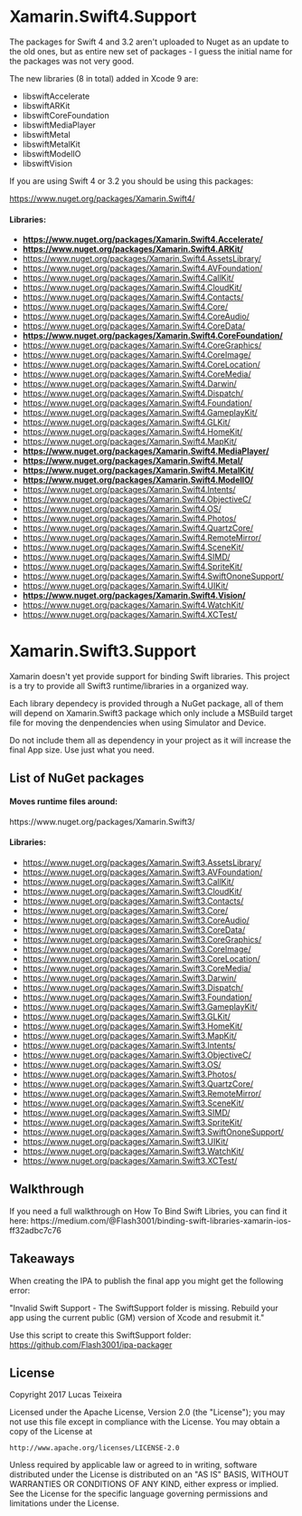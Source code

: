 # Xamarin.Swift4.Support
The packages for Swift 4 and 3.2 aren't uploaded to Nuget as an update to the old ones, but as entire new set of packages - I guess the initial name for the packages was not very good.

The new libraries (8 in total) added in Xcode 9 are:
- libswiftAccelerate
- libswiftARKit
- libswiftCoreFoundation
- libswiftMediaPlayer
- libswiftMetal
- libswiftMetalKit
- libswiftModelIO
- libswiftVision

If you are using Swift 4 or 3.2 you should be using this packages:

https://www.nuget.org/packages/Xamarin.Swift4/

<h4>Libraries:</h4>

- **https://www.nuget.org/packages/Xamarin.Swift4.Accelerate/**
- **https://www.nuget.org/packages/Xamarin.Swift4.ARKit/**
- https://www.nuget.org/packages/Xamarin.Swift4.AssetsLibrary/
- https://www.nuget.org/packages/Xamarin.Swift4.AVFoundation/
- https://www.nuget.org/packages/Xamarin.Swift4.CallKit/
- https://www.nuget.org/packages/Xamarin.Swift4.CloudKit/
- https://www.nuget.org/packages/Xamarin.Swift4.Contacts/
- https://www.nuget.org/packages/Xamarin.Swift4.Core/
- https://www.nuget.org/packages/Xamarin.Swift4.CoreAudio/
- https://www.nuget.org/packages/Xamarin.Swift4.CoreData/
- **https://www.nuget.org/packages/Xamarin.Swift4.CoreFoundation/**
- https://www.nuget.org/packages/Xamarin.Swift4.CoreGraphics/
- https://www.nuget.org/packages/Xamarin.Swift4.CoreImage/
- https://www.nuget.org/packages/Xamarin.Swift4.CoreLocation/
- https://www.nuget.org/packages/Xamarin.Swift4.CoreMedia/
- https://www.nuget.org/packages/Xamarin.Swift4.Darwin/
- https://www.nuget.org/packages/Xamarin.Swift4.Dispatch/
- https://www.nuget.org/packages/Xamarin.Swift4.Foundation/
- https://www.nuget.org/packages/Xamarin.Swift4.GameplayKit/
- https://www.nuget.org/packages/Xamarin.Swift4.GLKit/
- https://www.nuget.org/packages/Xamarin.Swift4.HomeKit/
- https://www.nuget.org/packages/Xamarin.Swift4.MapKit/
- **https://www.nuget.org/packages/Xamarin.Swift4.MediaPlayer/**
- **https://www.nuget.org/packages/Xamarin.Swift4.Metal/**
- **https://www.nuget.org/packages/Xamarin.Swift4.MetalKit/**
- **https://www.nuget.org/packages/Xamarin.Swift4.ModelIO/**
- https://www.nuget.org/packages/Xamarin.Swift4.Intents/
- https://www.nuget.org/packages/Xamarin.Swift4.ObjectiveC/
- https://www.nuget.org/packages/Xamarin.Swift4.OS/
- https://www.nuget.org/packages/Xamarin.Swift4.Photos/
- https://www.nuget.org/packages/Xamarin.Swift4.QuartzCore/
- https://www.nuget.org/packages/Xamarin.Swift4.RemoteMirror/
- https://www.nuget.org/packages/Xamarin.Swift4.SceneKit/
- https://www.nuget.org/packages/Xamarin.Swift4.SIMD/
- https://www.nuget.org/packages/Xamarin.Swift4.SpriteKit/
- https://www.nuget.org/packages/Xamarin.Swift4.SwiftOnoneSupport/
- https://www.nuget.org/packages/Xamarin.Swift4.UIKit/
- **https://www.nuget.org/packages/Xamarin.Swift4.Vision/**
- https://www.nuget.org/packages/Xamarin.Swift4.WatchKit/
- https://www.nuget.org/packages/Xamarin.Swift4.XCTest/


# Xamarin.Swift3.Support 

Xamarin doesn't yet provide support for binding Swift libraries. 
This project is a try to provide all Swift3 runtime/libraries in a organized way. 

Each library dependecy is provided through a NuGet package, all of them will depend on Xamarin.Swift3 package which only include a MSBuild target file for moving the denpendencies when using Simulator and Device. 

Do not include them all as dependency in your project as it will increase the final App size. Use just what you need.

<h2>List of NuGet packages</h2>
<h4>Moves runtime files around:</h4>
https://www.nuget.org/packages/Xamarin.Swift3/

<h4>Libraries:</h4>

- https://www.nuget.org/packages/Xamarin.Swift3.AssetsLibrary/
- https://www.nuget.org/packages/Xamarin.Swift3.AVFoundation/
- https://www.nuget.org/packages/Xamarin.Swift3.CallKit/
- https://www.nuget.org/packages/Xamarin.Swift3.CloudKit/
- https://www.nuget.org/packages/Xamarin.Swift3.Contacts/
- https://www.nuget.org/packages/Xamarin.Swift3.Core/
- https://www.nuget.org/packages/Xamarin.Swift3.CoreAudio/
- https://www.nuget.org/packages/Xamarin.Swift3.CoreData/
- https://www.nuget.org/packages/Xamarin.Swift3.CoreGraphics/
- https://www.nuget.org/packages/Xamarin.Swift3.CoreImage/
- https://www.nuget.org/packages/Xamarin.Swift3.CoreLocation/
- https://www.nuget.org/packages/Xamarin.Swift3.CoreMedia/
- https://www.nuget.org/packages/Xamarin.Swift3.Darwin/
- https://www.nuget.org/packages/Xamarin.Swift3.Dispatch/
- https://www.nuget.org/packages/Xamarin.Swift3.Foundation/
- https://www.nuget.org/packages/Xamarin.Swift3.GameplayKit/
- https://www.nuget.org/packages/Xamarin.Swift3.GLKit/
- https://www.nuget.org/packages/Xamarin.Swift3.HomeKit/
- https://www.nuget.org/packages/Xamarin.Swift3.MapKit/
- https://www.nuget.org/packages/Xamarin.Swift3.Intents/
- https://www.nuget.org/packages/Xamarin.Swift3.ObjectiveC/
- https://www.nuget.org/packages/Xamarin.Swift3.OS/
- https://www.nuget.org/packages/Xamarin.Swift3.Photos/
- https://www.nuget.org/packages/Xamarin.Swift3.QuartzCore/
- https://www.nuget.org/packages/Xamarin.Swift3.RemoteMirror/
- https://www.nuget.org/packages/Xamarin.Swift3.SceneKit/
- https://www.nuget.org/packages/Xamarin.Swift3.SIMD/
- https://www.nuget.org/packages/Xamarin.Swift3.SpriteKit/
- https://www.nuget.org/packages/Xamarin.Swift3.SwiftOnoneSupport/
- https://www.nuget.org/packages/Xamarin.Swift3.UIKit/
- https://www.nuget.org/packages/Xamarin.Swift3.WatchKit/
- https://www.nuget.org/packages/Xamarin.Swift3.XCTest/

<h2>Walkthrough</h2>
If you need a full walkthrough on How To Bind Swift Libries, you can find it here: 
https://medium.com/@Flash3001/binding-swift-libraries-xamarin-ios-ff32adbc7c76

<h2>Takeaways</h2>
When creating the IPA to publish the final app you might get the following error:

"Invalid Swift Support - The SwiftSupport folder is missing. Rebuild your app using the current public (GM) version of Xcode and resubmit it."

Use this script to create this SwiftSupport folder: https://github.com/Flash3001/ipa-packager 


<h2>License</h2>
Copyright 2017 Lucas Teixeira

Licensed under the Apache License, Version 2.0 (the "License");
you may not use this file except in compliance with the License.
You may obtain a copy of the License at

    http://www.apache.org/licenses/LICENSE-2.0

Unless required by applicable law or agreed to in writing, software
distributed under the License is distributed on an "AS IS" BASIS,
WITHOUT WARRANTIES OR CONDITIONS OF ANY KIND, either express or implied.
See the License for the specific language governing permissions and
limitations under the License.
